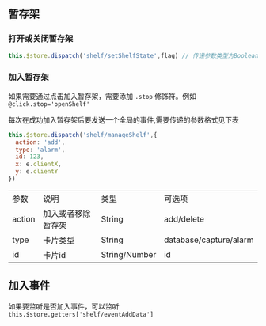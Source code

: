 ## 暂存架


### 打开或关闭暂存架

```javascript
this.$store.dispatch('shelf/setShelfState',flag) // 传递参数类型为Boolean 
```

### 加入暂存架

如果需要通过点击加入暂存架，需要添加 `.stop` 修饰符。例如`@click.stop='openShelf'`

每次在成功加入暂存架后要发送一个全局的事件,需要传递的参数格式见下表

```javascript
this.$store.dispatch('shelf/manageShelf',{
  action: 'add',
  type: 'alarm',
  id: 123,
  x: e.clientX,
  y: e.clientY
})
```

|        |                    |               |                        |
| ------ | ------------------ | ------------- | ---------------------- |
| 参数   | 说明               | 类型          | 可选项                 |
| action | 加入或者移除暂存架 | String        | add/delete             |
| type   | 卡片类型           | String        | database/capture/alarm |
| id     | 卡片id             | String/Number | id                     |


## 加入事件

如果要监听是否加入事件，可以监听`this.$store.getters['shelf/eventAddData']`